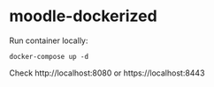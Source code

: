 # moodle-dockerized

Run container locally:

    docker-compose up -d

Check http://localhost:8080 or https://localhost:8443
